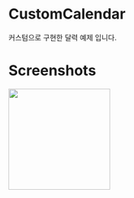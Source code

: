 # CustomCalendar
커스텀으로 구현한 달력 예제 입니다.

Screenshots
===========
<div>
  <img width="200" src="https://user-images.githubusercontent.com/49463513/102583463-16bf0400-4148-11eb-9e6d-fef93efbbc64.png">
</div>
